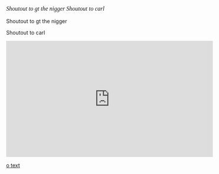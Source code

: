  <p style = "font-family:georgia,garamond,serif;font-size:16px;font-style:italic;">
         Shoutout to gt the nigger
         Shoutout to carl
      </p>
   </body>
   
</html>

Shoutout to gt the nigger

Shoutout to carl

<iframe width="560" height="315" src="https://www.youtube.com/embed/d4bwDoFXR08" frameborder="0" allow="accelerometer; autoplay; encrypted-media; gyroscope; picture-in-picture" allowfullscreen></iframe>


















































































<a href="http://www.mountainyahoos.com/SkiResorts/Mascots/TheCanyons-UT_Mascot-Murdock_KS_IMG_0804_680x921.jpg">o text</a>
